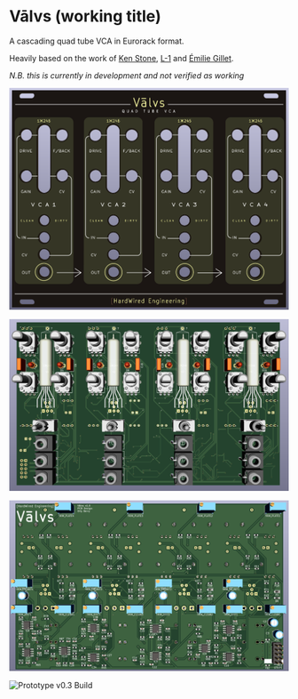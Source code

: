 # Vālvs (working title)
A cascading quad tube VCA in Eurorack format.

Heavily based on the work of [Ken Stone](https://www.elby-designs.com/webtek/cgs/cgs65/cgs65_vca.html), [L-1](http://l-1.su/TubeVCA.html) and [Émilie Gillet](https://mutable-instruments.net/modules/veils/).

_N.B. this is currently in development and not verified as working_

![Prototype Panel](/Images/ValvsPanel.png)

![Prototype PCB Front](/Images/ValvsPcbFront.png)

![Prototype PCB Rear](/Images/ValvsPcbRear.png)

![Prototype v0.3 Build](/Images/Valvs03.png)

